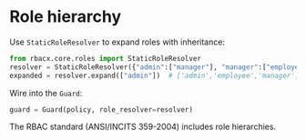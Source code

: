 
# Role hierarchy

Use `StaticRoleResolver` to expand roles with inheritance:

```python
from rbacx.core.roles import StaticRoleResolver
resolver = StaticRoleResolver({"admin":["manager"], "manager":["employee"]})
expanded = resolver.expand(["admin"])  # ['admin','employee','manager']
```

Wire into the `Guard`:

```python
guard = Guard(policy, role_resolver=resolver)
```

The RBAC standard (ANSI/INCITS 359-2004) includes role hierarchies.
